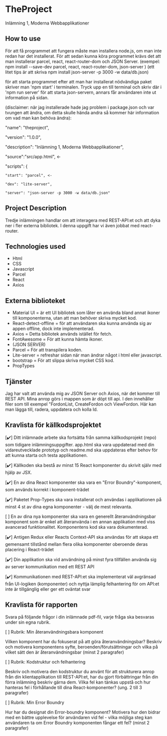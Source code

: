 # TheProject

Inlämning 1, Moderna Webbapplikationer

## How to use

För att få programmet att fungera måste man installera node.js, om man inte redan har det installerat. För att sedan kunna köra programmet krävs det att man installerar parcel, react, react-router-dom och JSON Server.
(exempel: npm install --save-dev parcel, react, react-router-dom, json-server )
(ett litet tips är att skriva npm install json-server -p 3000 -w data/db.json)

för att starta programmet efter att man har installerat nödvändiga paket skriver man 'npm start' i terminalen. Tryck upp en till terminal och skriv där i 'npm run server' för att starta json-servern, annars får användaren inte ut information på sidan.

(disclaimer: när jag installerade hade jag problem i package.json och var tvungen att ändra, om detta skulle hända andra så kommer här information om vad man kan behöva ändra):

"name": "theproject",

"version": "1.0.0",

"description": "Inlämning 1, Moderna Webbapplikationer",

"source":"src/app.html", <-

"scripts": {

    "start": "parcel", <-

    "dev": "lite-server",

    "server": "json-server -p 3000 -w data/db.json"

## Project Description

Tredje inlämningen handlar om att interagera med REST-API:et och att dyka ner i fler externa bibliotek. I denna uppgift har vi även jobbat med react-router.

## Technologies used

- Html
- CSS
- Javascript
- Parcel
- React
- Axios

## Externa biblioteket

- Material UI = är ett UI bibliotek som låter en använda bland annat ikoner till komponenterna, utan att man behöver skriva mycket kod.
- React-detect-offline = för att användaren ska kunna använda sig av appen offline, dock inte implementerad.
- Axios = Detta bibliotek används istället för fetch.
- FontAwesome = För att kunna hämta ikoner.
- (JSON SERVER)
- Parcel = För att transpilera koden.
- Lite-server = refreshar sidan när man ändrar något i html eller javascript.
- bootstrap = För att slippa skriva mycket CSS kod.
- PropTypes

## Tjänster

Jag har valt att använda mig av JSON Server och Axios, när det kommer till REST API. Mina anrop görs i mappen som är döpt till api. I den innehåller filer som till exempel "FordonList, CreateFordon och ViewFordon. Här kan man lägga till, radera, uppdatera och kolla Id.

## Kravlista för källkodsprojektet

[:heavy_check_mark:] Ditt inlämnade arbete ska fortsätta från samma källkodsprojekt (repo) som tidigare inlämningsuppgifter. app.html ska vara uppdaterad med din vidareutvecklade prototyp och readme.md ska uppdateras efter behov för att kunna starta och testa applikationen.

[:heavy_check_mark:] Källkoden ska bestå av minst 15 React komponenter du skrivit själv med hjälp av JSX.

[:heavy_check_mark:] En av dina React komponenter ska vara en "Error Boundry"-komponent, som används korrekt i komponent-trädet

[:heavy_check_mark:] Paketet Prop-Types ska vara installerat och användas i applikationen på minst 4 st av dina egna komponenter - välj de mest relevanta.

[ ] En av dina nya komponenter ska vara en generellt återanvändningsbar komponent som är enkel att återanvända i en annan applikation med viss avancerad funktionalitet. Komponentens kod ska vara dokumenterad.

[:heavy_check_mark:] Antigen Redux eller Reacts Context-API ska användas för att skapa ett gemensamt tillstånd mellan flera olika komponenter oberoende deras placering i React-trädet

[:heavy_check_mark:] Din applikation ska vid användning på minst fyra tillfällen använda sig av server kommunikation med ett REST API

[:heavy_check_mark:] Kommunikationen med REST-API:et ska implementerat väl avgränsad från UI-logiken (komponenter) och nyttja lämplig felhantering för om API:et inte är tillgänglig eller ger ett oväntat svar

## Kravlista för rapporten

Svara på följande frågor i din inlämnade pdf-fil, varje fråga ska besvaras under sin egna rubrik.

[ ] Rubrik: Min återanvändningsbara komponent

Vilken komponent har du fokuserat på att göra återanvändningsbar? Beskriv och motivera komponentens syfte, beroenden/förutsättningar och vilka på vilket sätt den är återanvändningsbar (minst 2 paragrafer)

[ ] Rubrik: Kodstruktur och felhantering

Beskriv och motivera den kodstruktur du använt för att strukturera anrop från din klientapplikation till REST-API:et, har du gjort förbättringar från din förra inlämning beskriv gärna dem. Vilka fel kan tänkas uppstå och hur hanteras fel i förhållande till dina React-komponenter? (ung. 2 till 3 paragrafer)

[ ] Rubrik: Min Error Boundry

Hur har du designat din Error-boundry komponent? Motivera hur den bidrar med en bättre upplevelse för användaren vid fel - vilka möjliga steg kan användaren ta om Error Boundry komponenten fångar ett fel? (minst 2 paragrafer)
